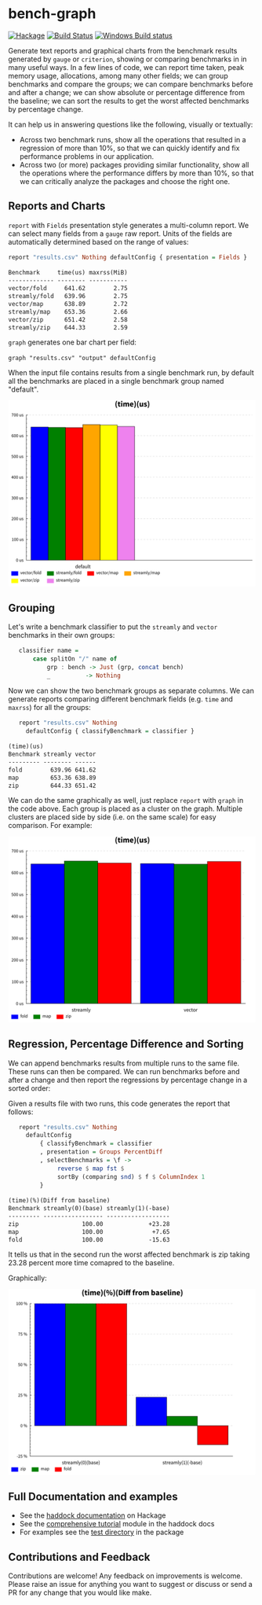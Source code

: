 # bench-graph

[![Hackage](https://img.shields.io/hackage/v/bench-graph.svg?style=flat)](https://hackage.haskell.org/package/bench-graph)
[![Build Status](https://travis-ci.org/composewell/bench-graph.svg?branch=master)](https://travis-ci.org/composewell/bench-graph)
[![Windows Build status](https://ci.appveyor.com/api/projects/status/5u19xvm7sn7salrh?svg=true)](https://ci.appveyor.com/project/harendra-kumar/bench-graph)

Generate text reports and graphical charts from the benchmark results
generated by `gauge` or `criterion`, showing or comparing benchmarks in in
many useful ways. In a few lines of code, we can report time taken, peak
memory usage, allocations, among many other fields; we can group benchmarks
and compare the groups; we can compare benchmarks before and after a change;
we can show absolute or percentage difference from the baseline; we can sort
the results to get the worst affected benchmarks by percentage change.

It can help us in answering questions like the following, visually or
textually:

* Across two benchmark runs, show all the operations that resulted in a
  regression of more than 10%, so that we can quickly identify and fix
  performance problems in our application.
* Across two (or more) packages providing similar functionality, show all the
  operations where the performance differs by more than 10%, so that we can
  critically analyze the packages and choose the right one.

## Reports and Charts

`report` with `Fields` presentation style generates a multi-column report.  We
can select many fields from a `gauge` raw report.  Units of the fields are
automatically determined based on the range of values:

```haskell
report "results.csv" Nothing defaultConfig { presentation = Fields }
```

```
Benchmark     time(us) maxrss(MiB)
------------- -------- -----------
vector/fold     641.62        2.75
streamly/fold   639.96        2.75
vector/map      638.89        2.72
streamly/map    653.36        2.66
vector/zip      651.42        2.58
streamly/zip    644.33        2.59
```

`graph` generates one bar chart per field:

``
graph "results.csv" "output" defaultConfig
``

When the input file contains results from a single benchmark run, by default
all the benchmarks are placed in a single benchmark group named "default".

[![Mean Time Grouped](https://github.com/composewell/bench-graph/blob/master/docs/full-time.svg)](https://github.com/composewell/bench-graph/blob/master/docs/full-time.svg)

## Grouping

Let's write a benchmark classifier to put the `streamly` and `vector`
benchmarks in their own groups:

```haskell
   classifier name =
       case splitOn "/" name of
           grp : bench -> Just (grp, concat bench)
           _          -> Nothing
```

Now we can show the two benchmark groups as separate columns. We can
generate reports comparing different benchmark fields (e.g. `time` and
`maxrss`) for all the groups:

```haskell
   report "results.csv" Nothing
     defaultConfig { classifyBenchmark = classifier }
```

```
(time)(us)
Benchmark streamly vector
--------- -------- ------
fold        639.96 641.62
map         653.36 638.89
zip         644.33 651.42
```

We can do the same graphically as well, just replace `report` with `graph`
in the code above.  Each group is placed as a cluster on the graph. Multiple
clusters are placed side by side (i.e. on the same scale) for easy
comparison. For example:

[![Mean Time Grouped](https://github.com/composewell/bench-graph/blob/master/docs/grouped-time.svg)](https://github.com/composewell/bench-graph/blob/master/docs/grouped-time.svg)

## Regression, Percentage Difference and Sorting

We can append benchmarks results from multiple runs to the same file. These
runs can then be compared. We can run benchmarks before and after a change
and then report the regressions by percentage change in a sorted order:

Given a results file with two runs, this code generates the report that
follows:

```haskell
   report "results.csv" Nothing
     defaultConfig
         { classifyBenchmark = classifier
         , presentation = Groups PercentDiff
         , selectBenchmarks = \f ->
              reverse $ map fst $
              sortBy (comparing snd) $ f $ ColumnIndex 1
         }
```

```
(time)(%)(Diff from baseline)
Benchmark streamly(0)(base) streamly(1)(-base)
--------- ----------------- ------------------
zip                  100.00             +23.28
map                  100.00              +7.65
fold                 100.00             -15.63
```

It tells us that in the second run the worst affected benchmark is zip
taking 23.28 percent more time comapred to the baseline.

Graphically:

[![Mean Time Regression](https://github.com/composewell/bench-graph/blob/master/docs/regression-percent-descending-time.svg)](https://github.com/composewell/bench-graph/blob/master/docs/regression-percent-descending-time.svg)

## Full Documentation and examples

* See the [haddock documentation](http://hackage.haskell.org/package/bench-graph) on Hackage
* See the [comprehensive tutorial](http://hackage.haskell.org/package/bench-graph) module in the haddock docs
* For examples see the [test directory](https://github.com/composewell/bench-graph/tree/master/test) in the package

## Contributions and Feedback

Contributions are welcome! Any feedback on improvements is welcome. Please
raise an issue for anything you want to suggest or discuss or send a PR for any
change that you would like make.
